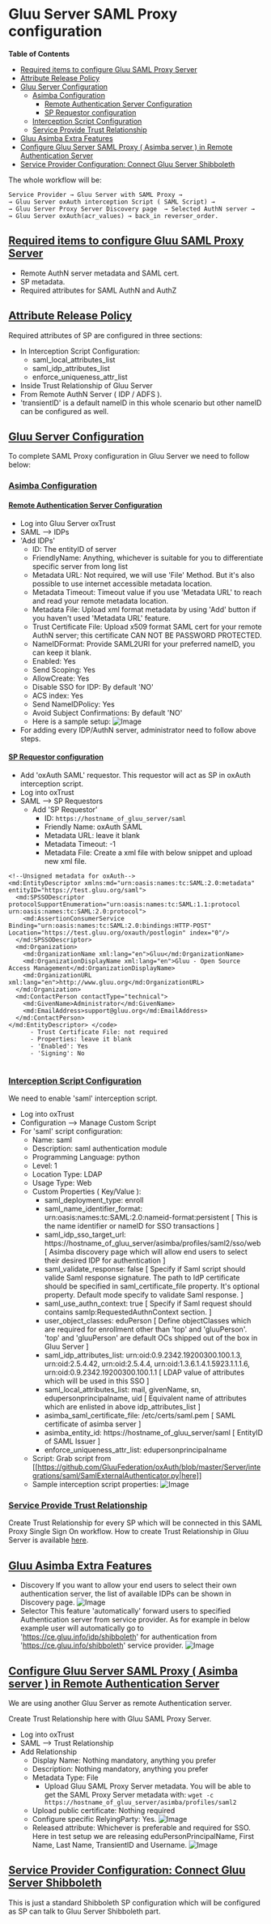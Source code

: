 # Gluu Server SAML Proxy configuration


**Table of Contents**

- [Required items to configure Gluu SAML Proxy Server](#required-items)
- [Attribute Release Policy](#attribute-release)
- [Gluu Server Configuration](#gluu-server-configuration)
  - [Asimba Configuration](#asimba-configuration)
    - [Remote Authentication Server Configuration](#remote-authentication-server)
    - [SP Requestor configuration](#sp-requestors)
  - [Interception Script Configuration](#interception-script)
  - [Service Provide Trust Relationship](#sp-tr)
- [Gluu Asimba Extra Features](#extra-features)
- [Configure Gluu Server SAML Proxy ( Asimba server ) in Remote Authentication Server](#authn-server-tr)
- [Service Provider Configuration: Connect Gluu Server Shibboleth](#remote-sp-configuration)


The whole workflow will be:

```
Service Provider → Gluu Server with SAML Proxy → 
→ Gluu Server oxAuth interception Script ( SAML Script) → 
→ Gluu Server Proxy Server Discovery page  → Selected AuthN server → 
→ Gluu Server oxAuth(acr_values) → back_in reverser_order. 
```

## [Required items to configure Gluu SAML Proxy Server](#required-items)

  - Remote AuthN server metadata and SAML cert.
  - SP metadata. 
  - Required attributes for SAML AuthN and AuthZ

## [Attribute Release Policy](#attribute-release)

Required attributes of SP are configured in three sections: 
  - In Interception Script Configuration: 
    - saml_local_attributes_list
    - saml_idp_attributes_list
    - enforce_uniqueness_attr_list
  - Inside Trust Relationship of Gluu Server
  - From Remote AuthN Server ( IDP / ADFS ). 
  - 'transientID' is a default nameID in this whole scenario but other nameID can be configured as well. 

## [Gluu Server Configuration](#gluu-server-configuration)

To complete SAML Proxy configuration in Gluu Server we need to follow below: 

### [Asimba Configuration](#asimba-configuration)

#### [Remote Authentication Server Configuration](#remote-authentication-server)
  - Log into Gluu Server oxTrust
  - SAML --> IDPs
  - 'Add IDPs'
    - ID: The entityID of server
    - FriendlyName: Anything, whichever is suitable for you to differentiate specific server from long list
    - Metadata URL: Not required, we will use 'File' Method. But it's also possible to use internet accessible metadata location. 
    - Metadata Timeout: Timeout value if you use 'Metadata URL' to reach and read your remote metadata location. 
    - Metadata File: Upload xml format metadata by using 'Add' button if you haven't used 'Metadata URL' feature. 
    - Trust Certificate File: Upload x509 format SAML cert for your remote AuthN server; this certificate CAN NOT BE PASSWORD PROTECTED. 
    - NameIDFormat: Provide SAML2URI for your preferred nameID, you can keep it blank. 
    - Enabled: Yes
    - Send Scoping: Yes
    - AllowCreate: Yes
    - Disable SSO for IDP: By default 'NO'
    - ACS index: Yes
    - Send NameIDPolicy: Yes
    - Avoid Subject Confirmations: By default 'NO' 
    - Here is a sample setup: ![Image](https://raw.githubusercontent.com/GluuFederation/docs/master/sources/img/SAMLTrustRelationships/IDP_setup.png?raw=true)
  - For adding every IDP/AuthN server, administrator need to follow above steps.
  

#### [SP Requestor configuration](#sp-requestors)

  - Add 'oxAuth SAML' requestor. This requestor will act as SP in oxAuth interception script. 
  - Log into oxTrust
  - SAML --> SP Requestors
    - Add 'SP Requestor'
      - ID: `https://hostname_of_gluu_server/saml`
      - Friendly Name: oxAuth SAML
      - Metadata URL: leave it blank
      - Metadata Timeout: -1
      - Metadata File: Create a xml file with below snippet and upload new xml file.  
```
<!--Unsigned metadata for oxAuth-->
<md:EntityDescriptor xmlns:md="urn:oasis:names:tc:SAML:2.0:metadata" entityID="https://test.gluu.org/saml">
  <md:SPSSODescriptor protocolSupportEnumeration="urn:oasis:names:tc:SAML:1.1:protocol urn:oasis:names:tc:SAML:2.0:protocol">
    <md:AssertionConsumerService Binding="urn:oasis:names:tc:SAML:2.0:bindings:HTTP-POST" Location="https://test.gluu.org/oxauth/postlogin" index="0"/>
  </md:SPSSODescriptor>
  <md:Organization>
    <md:OrganizationName xml:lang="en">Gluu</md:OrganizationName>
    <md:OrganizationDisplayName xml:lang="en">Gluu - Open Source Access Management</md:OrganizationDisplayName>
    <md:OrganizationURL xml:lang="en">http://www.gluu.org</md:OrganizationURL>
  </md:Organization>
  <md:ContactPerson contactType="technical">
    <md:GivenName>Administrator</md:GivenName>
    <md:EmailAddress>support@gluu.org</md:EmailAddress>
  </md:ContactPerson>
</md:EntityDescriptor> </code>
      - Trust Certificate File: not required
      - Properties: leave it blank
      - 'Enabled': Yes
      - 'Signing': No
 
```
### [Interception Script Configuration](#interception-script)

We need to enable 'saml' interception script. 

  - Log into oxTrust
  - Configuration --> Manage Custom Script
  - For 'saml' script configuration: 
    - Name: saml
    - Description: saml authentication module
    - Programming Language: python
    - Level: 1
    - Location Type: LDAP
    - Usage Type: Web
    - Custom Properties ( Key/Value ): 
      - saml_deployment_type: enroll 
      - saml_name_identifier_format: urn:oasis:names:tc:SAML:2.0:nameid-format:persistent [ This is the name identifier or nameID for SSO transactions ] 
      - saml_idp_sso_target_url: https://hostname_of_gluu_server/asimba/profiles/saml2/sso/web [ Asimba discovery page which will allow end users to select their desired IDP for authentication ] 
      - saml_validate_response: false [ Specify if Saml script should valide Saml response signature. The path to IdP certificate should be specified in saml_certificate_file property. It's optional property. Default mode specify to validate Saml response. ] 
      - saml_use_authn_context: true [ Specify if Saml request should contains samlp:RequestedAuthnContext section. ] 
      - user_object_classes: eduPerson [ Define objectClasses which are required for enrollment other than 'top' and 'gluuPerson'. 'top' and 'gluuPerson' are default OCs shipped out of the box in Gluu Server ] 
      - saml_idp_attributes_list: urn:oid:0.9.2342.19200300.100.1.3, urn:oid:2.5.4.42, urn:oid:2.5.4.4, urn:oid:1.3.6.1.4.1.5923.1.1.1.6, urn:oid:0.9.2342.19200300.100.1.1 [ LDAP value of attributes which will be used in this SSO ] 
      - saml_local_attributes_list: mail, givenName, sn, edupersonprincipalname, uid [ Equivalent name of attributes which are enlisted in above idp_attributes_list ]
      - asimba_saml_certificate_file: /etc/certs/saml.pem [ SAML certificate of asimba server ] 
      - asimba_entity_id: https://hostname_of_gluu_server/saml [ EntityID of SAML Issuer ] 
      - enforce_uniqueness_attr_list: edupersonprincipalname 
    - Script: Grab script from [[https://github.com/GluuFederation/oxAuth/blob/master/Server/integrations/saml/SamlExternalAuthenticator.py|here]]
    - Sample interception script properties: ![Image](https://raw.githubusercontent.com/GluuFederation/docs/master/sources/img/interception_scripts/saml_script_properties.png?raw=true)

### [Service Provide Trust Relationship](#sp-tr)

Create Trust Relationship for every SP which will be connected in this SAML Proxy Single Sign On workflow. How to create Trust Relationship in Gluu Server is available [here](https://gluu.org/docs/integrate/outbound-saml/#how-to-create-trust-relationship).

## [Gluu Asimba Extra Features](#extra-features)

  - Discovery
If you want to allow your end users to select their own authentication server, the list of available IDPs can be shown in Discovery page. ![Image](https://raw.githubusercontent.com/GluuFederation/docs/master/sources/img/oxTrust/discovery_page.png?raw=true)
  - Selector
This feature 'automatically' forward users to specified Authentication server from service provider. As for example in below example user will automatically go to 'https://ce.gluu.info/idp/shibboleth' for authentication from 'https://ce.gluu.info/shibboleth' service provider. ![Image](https://raw.githubusercontent.com/GluuFederation/docs/master/sources/img/oxTrust/selector.png?raw=true)

## [Configure Gluu Server SAML Proxy ( Asimba server ) in Remote Authentication Server](#authn-server-tr)

We are using another Gluu Server as remote Authentication server. 

Create Trust Relationship here with Gluu SAML Proxy Server.
  - Log into oxTrust
  - SAML --> Trust Relationship
  - Add Relationship
    - Display Name: Nothing mandatory, anything you prefer
    - Description: Nothing mandatory, anything you prefer
    - Metadata Type: File
      - Upload Gluu SAML Proxy Server metadata. You will be able to get the SAML Proxy Server metadata with: `wget -c https://hostname_of_gluu_server/asimba/profiles/saml2`
    - Upload public certificate: Nothing required 
    - Configure specific RelyingParty: Yes. ![Image](https://raw.githubusercontent.com/GluuFederation/docs/master/sources/img/SAMLTrustRelationships/RelyingPartyConfigurationSAML2SSO.png?raw=true)
    - Released attribute: Whichever is preferable and required for SSO. Here in test setup we are releasing eduPersonPrincipalName, First Name, Last Name, TransientID and Username. ![Image](https://raw.githubusercontent.com/GluuFederation/docs/master/sources/img/SAMLTrustRelationships/testGluuOrgAsimba.png?raw=true)


## [Service Provider Configuration: Connect Gluu Server Shibboleth](#remote-sp-configuration)

This is just a standard Shibboleth SP configuration which will be configured as SP can talk to Gluu Server Shibboleth part. 
